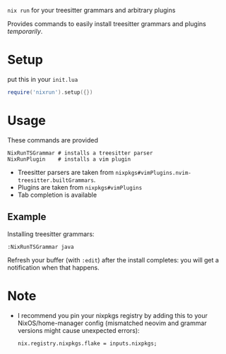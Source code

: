 `nix run` for your treesitter grammars and arbitrary plugins

Provides commands to easily install treesitter grammars and plugins _temporarily_.

# Setup

put this in your `init.lua`

```lua
require('nixrun').setup({})
```

# Usage

These commands are provided

```vim
NixRunTSGrammar # installs a treesitter parser
NixRunPlugin    # installs a vim plugin
```

- Treesitter parsers are taken from `nixpkgs#vimPlugins.nvim-treesitter.builtGrammars`.
- Plugins are taken from `nixpkgs#vimPlugins`
- Tab completion is available

## Example

Installing treesitter grammars:

```vim
:NixRunTSGrammar java
```

Refresh your buffer (with `:edit`) after the install completes: you will get a notification when that happens.

# Note

- I recommend you pin your nixpkgs registry by adding this to your NixOS/home-manager config (mismatched neovim and grammar versions might cause unexpected errors):
  ```nix
  nix.registry.nixpkgs.flake = inputs.nixpkgs;
  ```
